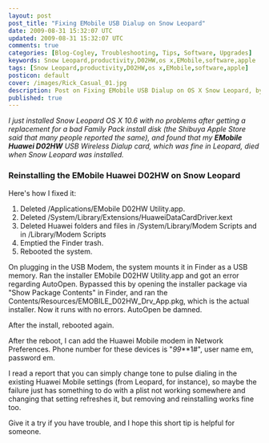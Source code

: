 ```yaml
---           
layout: post
post_title: "Fixing EMobile USB Dialup on Snow Leopard"
date: 2009-08-31 15:32:07 UTC
updated: 2009-08-31 15:32:07 UTC
comments: true
categories: [Blog-Cogley, Troubleshooting, Tips, Software, Upgrades]
keywords: Snow Leopard,productivity,D02HW,os x,EMobile,software,apple
tags: [Snow Leopard,productivity,D02HW,os x,EMobile,software,apple]
posticon: default
cover: /images/Rick_Casual_01.jpg
description: Post on Fixing EMobile USB Dialup on OS X Snow Leopard, by Rick Cogley.
published: true
---
```


_I just installed Snow Leopard OS X 10.6 with no problems after getting a replacement for a bad Family Pack install disk (the Shibuya Apple Store said that many people reported the same), and found that my **EMobile Huawei D02HW** USB Wireless Dialup card, which was fine in Leopard, _died when Snow Leopard was installed_._ 

<!--more--> 

### Reinstalling the EMobile Huawei D02HW on Snow Leopard

Here's how I fixed it: 

1. Deleted /Applications/EMobile D02HW Utility.app.
1. Deleted /System/Library/Extensions/HuaweiDataCardDriver.kext
1. Deleted Huawei folders and files in /System/Library/Modem Scripts and in /Library/Modem Scripts
1. Emptied the Finder trash.
1. Rebooted the system.


On plugging in the USB Modem, the system mounts it in Finder as a USB memory. Ran the installer EMobile D02HW Utility.app and got an error regarding AutoOpen. Bypassed this by opening the installer package via "Show Package Contents" in Finder, and ran the Contents/Resources/EMOBILE_D02HW_Drv_App.pkg, which is the actual installer. Now it runs with no errors. AutoOpen be damned.


After the install, rebooted again.


After the reboot, I can add the Huawei Mobile modem in Network Preferences. Phone number for these devices is "*99***1#", user name em, password em.





I read a report that you can simply change tone to pulse dialing in the existing Huawei Mobile settings (from Leopard, for instance), so maybe the failure just has something to do with a plist not working somewhere and changing that setting refreshes it, but removing and reinstalling works fine too. 


Give it a try if you have trouble, and I hope this short tip is helpful for someone. 

